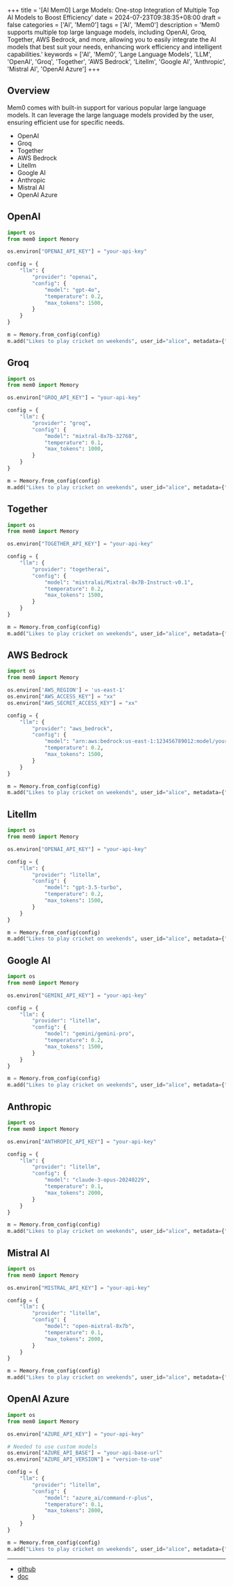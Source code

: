 +++
title = '[AI Mem0] Large Models: One-stop Integration of Multiple Top AI Models to Boost Efficiency'
date = 2024-07-23T09:38:35+08:00
draft = false
categories = ['AI', 'Mem0']
tags = ['AI', 'Mem0']
description = 'Mem0 supports multiple top large language models, including OpenAI, Groq, Together, AWS Bedrock, and more, allowing you to easily integrate the AI models that best suit your needs, enhancing work efficiency and intelligent capabilities.'
keywords = ['AI', 'Mem0', 'Large Language Models', 'LLM', 'OpenAI', 'Groq', 'Together', 'AWS Bedrock', 'Litellm', 'Google AI', 'Anthropic', 'Mistral AI', 'OpenAI Azure']
+++

## Overview
Mem0 comes with built-in support for various popular large language models. It can leverage the large language models provided by the user, ensuring efficient use for specific needs.

- OpenAI
- Groq
- Together
- AWS Bedrock
- Litellm
- Google AI
- Anthropic
- Mistral AI
- OpenAI Azure

## OpenAI
```python
import os
from mem0 import Memory

os.environ["OPENAI_API_KEY"] = "your-api-key"

config = {
    "llm": {
        "provider": "openai",
        "config": {
            "model": "gpt-4o",
            "temperature": 0.2,
            "max_tokens": 1500,
        }
    }
}

m = Memory.from_config(config)
m.add("Likes to play cricket on weekends", user_id="alice", metadata={"category": "hobbies"})
```

## Groq
```python
import os
from mem0 import Memory

os.environ["GROQ_API_KEY"] = "your-api-key"

config = {
    "llm": {
        "provider": "groq",
        "config": {
            "model": "mixtral-8x7b-32768",
            "temperature": 0.1,
            "max_tokens": 1000,
        }
    }
}

m = Memory.from_config(config)
m.add("Likes to play cricket on weekends", user_id="alice", metadata={"category": "hobbies"})
```

## Together
```python
import os
from mem0 import Memory

os.environ["TOGETHER_API_KEY"] = "your-api-key"

config = {
    "llm": {
        "provider": "togetherai",
        "config": {
            "model": "mistralai/Mixtral-8x7B-Instruct-v0.1",
            "temperature": 0.2,
            "max_tokens": 1500,
        }
    }
}

m = Memory.from_config(config)
m.add("Likes to play cricket on weekends", user_id="alice", metadata={"category": "hobbies"})
```

## AWS Bedrock
```python
import os
from mem0 import Memory

os.environ['AWS_REGION'] = 'us-east-1'
os.environ["AWS_ACCESS_KEY"] = "xx"
os.environ["AWS_SECRET_ACCESS_KEY"] = "xx"

config = {
    "llm": {
        "provider": "aws_bedrock",
        "config": {
            "model": "arn:aws:bedrock:us-east-1:123456789012:model/your-model-name",
            "temperature": 0.2,
            "max_tokens": 1500,
        }
    }
}

m = Memory.from_config(config)
m.add("Likes to play cricket on weekends", user_id="alice", metadata={"category": "hobbies"})
```

## Litellm
```python
import os
from mem0 import Memory

os.environ["OPENAI_API_KEY"] = "your-api-key"

config = {
    "llm": {
        "provider": "litellm",
        "config": {
            "model": "gpt-3.5-turbo",
            "temperature": 0.2,
            "max_tokens": 1500,
        }
    }
}

m = Memory.from_config(config)
m.add("Likes to play cricket on weekends", user_id="alice", metadata={"category": "hobbies"})
```

## Google AI
```python
import os
from mem0 import Memory

os.environ["GEMINI_API_KEY"] = "your-api-key"

config = {
    "llm": {
        "provider": "litellm",
        "config": {
            "model": "gemini/gemini-pro",
            "temperature": 0.2,
            "max_tokens": 1500,
        }
    }
}

m = Memory.from_config(config)
m.add("Likes to play cricket on weekends", user_id="alice", metadata={"category": "hobbies"})
```

## Anthropic
```python
import os
from mem0 import Memory

os.environ["ANTHROPIC_API_KEY"] = "your-api-key"

config = {
    "llm": {
        "provider": "litellm",
        "config": {
            "model": "claude-3-opus-20240229",
            "temperature": 0.1,
            "max_tokens": 2000,
        }
    }
}

m = Memory.from_config(config)
m.add("Likes to play cricket on weekends", user_id="alice", metadata={"category": "hobbies"})
```

## Mistral AI
```python
import os
from mem0 import Memory

os.environ["MISTRAL_API_KEY"] = "your-api-key"

config = {
    "llm": {
        "provider": "litellm",
        "config": {
            "model": "open-mixtral-8x7b",
            "temperature": 0.1,
            "max_tokens": 2000,
        }
    }
}

m = Memory.from_config(config)
m.add("Likes to play cricket on weekends", user_id="alice", metadata={"category": "hobbies"})
```

## OpenAI Azure
```python
import os
from mem0 import Memory

os.environ["AZURE_API_KEY"] = "your-api-key"

# Needed to use custom models
os.environ["AZURE_API_BASE"] = "your-api-base-url"
os.environ["AZURE_API_VERSION"] = "version-to-use"

config = {
    "llm": {
        "provider": "litellm",
        "config": {
            "model": "azure_ai/command-r-plus",
            "temperature": 0.1,
            "max_tokens": 2000,
        }
    }
}

m = Memory.from_config(config)
m.add("Likes to play cricket on weekends", user_id="alice", metadata={"category": "hobbies"})
```

---

- [github](https://github.com/mem0ai/mem0)
- [doc](https://docs.mem0.ai/overview)
<!-- - [AI Blog - Learn AI from scratch](...) -->
<!-- - [WeChat - Learn AI from scratch](...) -->
<!-- - [CSDN - Learn AI from scratch](...) -->
<!-- - [Juejin - Learn AI from scratch](...) -->
<!-- - [Zhihu - Learn AI from scratch](...) -->
<!-- - [Aliyun - Learn AI from scratch](...) -->
